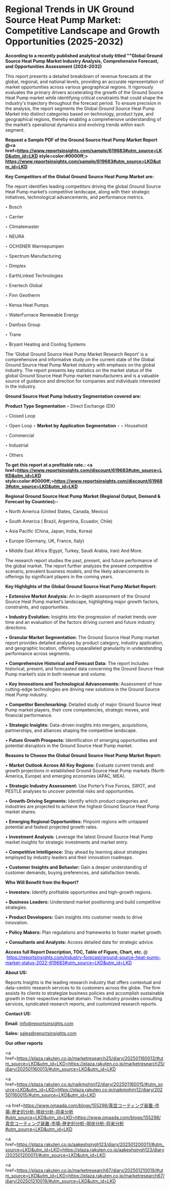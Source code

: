# Regional Trends in UK Ground Source Heat Pump Market: Competitive Landscape and Growth Opportunities (2025-2032)

<strong>According to a recently published analytical study titled ""Global Ground Source Heat Pump Market Industry Analysis, Comprehensive Forecast, and Opportunities Assessment (2024–2032)</strong>

This report presents a detailed breakdown of revenue forecasts at the global, regional, and national levels, providing an accurate representation of market opportunities across various geographical regions. It rigorously evaluates the primary drivers accelerating the growth of the Ground Source Heat Pump market while identifying critical constraints that could shape the industry's trajectory throughout the forecast period. To ensure precision in the analysis, the report segments the Global Ground Source Heat Pump Market into distinct categories based on technology, product type, and geographical regions, thereby enabling a comprehensive understanding of the market’s operational dynamics and evolving trends within each segment.

<strong>Request a Sample PDF of the Ground Source Heat Pump Market Report </strong><strong>@<a href=https://www.reportsinsights.com/sample/619683#utm_source=LKD&utm_id=LKD style=color:#0000ff;> https://www.reportsinsights.com/sample/619683#utm_source=LKD&utm_id=LKD</a></strong></font>

<strong>Key Competitors of the Global Ground Source Heat Pump Market are:</strong>

The report identifies leading competitors driving the global Ground Source Heat Pump market’s competitive landscape, along with their strategic initiatives, technological advancements, and performance metrics.

‣ Bosch

‣ Carrier

‣ Climatemaster

‣ NEURA

‣ OCHSNER Warmepumpen

‣ Spectrum Manufacturing

‣ Dimplex

‣ EarthLinked Technologies

‣ Enertech Global

‣ Finn Geotherm

‣ Kensa Heat Pumps

‣ WaterFurnace Renewable Energy

‣ Danfoss Group

‣ Trane

‣ Bryant Heating and Cooling Systems

The ‘Global Ground Source Heat Pump Market Research Report’ is a comprehensive and informative study on the current state of the Global Ground Source Heat Pump Market industry with emphasis on the global industry. The report presents key statistics on the market status of the global Ground Source Heat Pump market manufacturers and is a valuable source of guidance and direction for companies and individuals interested in the industry.

<strong>Ground Source Heat Pump Industry Segmentation covered are:</strong>

<strong>Product Type Segmentation</strong>
‣
Direct Exchange (DX)

‣ Closed Loop

‣ Open Loop
‣ 
<strong>Market by Application Segmentation</strong>
‣
‣  Household

‣ Commercial

‣ Industrial

‣ Others

<strong>To get this report at a profitable rate.: <a href=https://www.reportsinsights.com/discount/619683#utm_source=LKD&utm_id=LKD style=color:#0000ff;>https://www.reportsinsights.com/discount/619683#utm_source=LKD&utm_id=LKD</a></strong></font>

<strong>Regional Ground Source Heat Pump Market (Regional Output, Demand &amp; Forecast by Countries):-</strong>

• North America (United States, Canada, Mexico)

• South America ( Brazil, Argentina, Ecuador, Chile)

• Asia Pacific (China, Japan, India, Korea)

• Europe (Germany, UK, France, Italy)

• Middle East Africa (Egypt, Turkey, Saudi Arabia, Iran) And More.

The research report studies the past, present, and future performance of the global market. The report further analyzes the present competitive scenario, prevalent business models, and the likely advancements in offerings by significant players in the coming years.

<strong>Key Highlights of the Global Ground Source Heat Pump Market Report:</strong>

• <strong>Extensive Market Analysis:</strong> An in-depth assessment of the Ground Source Heat Pump market’s landscape, highlighting major growth factors, constraints, and opportunities.

• <strong>Industry Evolution:</strong> Insights into the progression of market trends over time and an evaluation of the factors driving current and future industry directions.

• <strong>Granular Market Segmentation:</strong> The Ground Source Heat Pump market report provides detailed analyses by product category, industry application, and geographic location, offering unparalleled granularity in understanding performance across segments.

• <strong>Comprehensive Historical and Forecast Data:</strong> The report includes historical, present, and forecasted data concerning the Ground Source Heat Pump market’s size in both revenue and volume.

• <strong>Key Innovations and Technological Advancements:</strong> Assessment of how cutting-edge technologies are driving new solutions in the Ground Source Heat Pump industry.

• <strong>Competitor Benchmarking:</strong> Detailed study of major Ground Source Heat Pump market players, their core competencies, strategic moves, and financial performance.

• <strong>Strategic Insights:</strong> Data-driven insights into mergers, acquisitions, partnerships, and alliances shaping the competitive landscape.

• <strong>Future Growth Prospects:</strong> Identification of emerging opportunities and potential disruptors in the Ground Source Heat Pump market.

<strong>Reasons to Choose the Global Ground Source Heat Pump Market Report:</strong>

• <strong>Market Outlook Across All Key Regions:</strong> Evaluate current trends and growth projections in established Ground Source Heat Pump markets (North America, Europe) and emerging economies (APAC, MEA).

• <strong>Strategic Industry Assessment:</strong> Use Porter’s Five Forces, SWOT, and PESTLE analyses to uncover potential risks and opportunities.

• <strong>Growth-Driving Segments:</strong> Identify which product categories and industries are projected to achieve the highest Ground Source Heat Pump market shares.

• <strong>Emerging Regional Opportunities:</strong> Pinpoint regions with untapped potential and fastest projected growth rates.

• <strong>Investment Analysis:</strong> Leverage the latest Ground Source Heat Pump market insights for strategic investments and market entry.

• <strong>Competitive Intelligence:</strong> Stay ahead by learning about strategies employed by industry leaders and their innovation roadmaps.

• <strong>Customer Insights and Behavior:</strong> Gain a deeper understanding of customer demands, buying preferences, and satisfaction trends.

<strong>Who Will Benefit from the Report?</strong>

• <strong>Investors:</strong> Identify profitable opportunities and high-growth regions.

• <strong>Business Leaders:</strong> Understand market positioning and build competitive strategies.

• <strong>Product Developers:</strong> Gain insights into customer needs to drive innovation.

• <strong>Policy Makers:</strong> Plan regulations and frameworks to foster market growth.

• <strong>Consultants and Analysts:</strong> Access detailed data for strategic advice.
</ul>
<strong>Access full Report Description, TOC, Table of Figure, Chart, etc. </strong>@  <a href=https://reportsinsights.com/industry-forecast/ground-source-heat-pump-market-status-2022-619683#utm_source=LKD&utm_id=LKD style=color:#0000ff;>https://reportsinsights.com/industry-forecast/ground-source-heat-pump-market-status-2022-619683#utm_source=LKD&utm_id=LKD</a></font>

<strong><strong>About US</strong>:</strong>

Reports Insights is the leading research industry that offers contextual and data-centric research services to its customers across the globe. The firm assists its clients to strategize business policies and accomplish sustainable growth in their respective market domain. The industry provides consulting services, syndicated research reports, and customized research reports.

<strong>Contact US:</strong>

<p class=""""><b>Email:</b> <a href=mailto:info@reportsinsights.com>info@reportsinsights.com</a></p>
<p class=""""><b>Sales:</b> <a href=mailto:sales@reportsinsights.com>sales@reportsinsights.com</a></p>

<strong>Our other reports</strong>

<a href=https://plaza.rakuten.co.jp/marketresearch25/diary/202501160013/#utm_source=LKD&utm_id=LKD>https://plaza.rakuten.co.jp/marketresearch25/diary/202501160013/#utm_source=LKD&utm_id=LKD</a>

<a href=https://plaza.rakuten.co.jp/naikmohini12/diary/202501160015/#utm_source=LKD&utm_id=LKD>https://plaza.rakuten.co.jp/naikmohini12/diary/202501160015/#utm_source=LKD&utm_id=LKD</a>

<a href=https://www.omaada.com/blogs/155298/真空コーティング装置-市場-歴史的分析-現状分析-将来分析#utm_source=LKD&utm_id=LKD>https://www.omaada.com/blogs/155298/真空コーティング装置-市場-歴史的分析-現状分析-将来分析#utm_source=LKD&utm_id=LKD</a>

<a href=https://plaza.rakuten.co.jp/aakeshsingh123/diary/202501200011/#utm_source=LKD&utm_id=LKD>https://plaza.rakuten.co.jp/aakeshsingh123/diary/202501200011/#utm_source=LKD&utm_id=LKD</a>

<a href=https://plaza.rakuten.co.jp/marketresearch67/diary/202501210019/#utm_source=LKD&utm_id=LKD>https://plaza.rakuten.co.jp/marketresearch67/diary/202501210019/#utm_source=LKD&utm_id=LKD</a>
